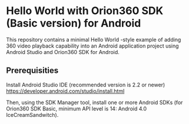 # Hello World with Orion360 SDK (Basic version) for Android

This repository contains a minimal Hello World -style example of adding 360 video playback capability into an Android application project using Android Studio and Orion360 SDK for Android.

Prerequisities
--------------

Install Android Studio IDE (recommended version is 2.2 or newer)
https://developer.android.com/studio/install.html

Then, using the SDK Manager tool, install one or more Android SDKs (for Orion360 SDK Basic, minimum API level is 14: Android 4.0 IceCreamSandwitch).



